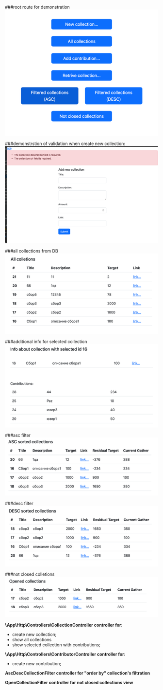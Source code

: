 ###root route for demonstration
![img.png](img.png)

###demonstrstion of validation when create new collection:
![img_1.png](img_1.png)

###all collections from DB
![img_2.png](img_2.png)

###additional info for selected collection
![img_3.png](img_3.png)

###asc filter
![img_4.png](img_4.png)

###desc filter
![img_5.png](img_5.png)

###not closed colletions
![img_6.png](img_6.png)





**\App\Http\Controllers\CollectionController controller for:**
- create new collection;
- show all collections
- show selected collection with contributions;

**\App\Http\Controllers\ContributorController controller for:**
- create new contribution;

**AscDescCollectionFilter controller for "order by" collection's filtration**

**OpenCollectionFilter controller for not closed collections view**